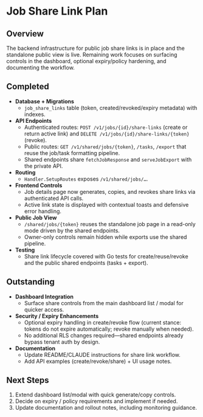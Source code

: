 # Job Share Link Plan

## Overview

The backend infrastructure for public job share links is in place and the
standalone public view is live. Remaining work focuses on surfacing controls in
the dashboard, optional expiry/policy hardening, and documenting the workflow.

## Completed

- **Database + Migrations**
  - `job_share_links` table (token, created/revoked/expiry metadata) with
    indexes.
- **API Endpoints**
  - Authenticated routes: `POST /v1/jobs/{id}/share-links` (create or return
    active link) and `DELETE /v1/jobs/{id}/share-links/{token}` (revoke).
  - Public routes: `GET /v1/shared/jobs/{token}`, `/tasks`, `/export` that reuse
    the job/task formatting pipeline.
  - Shared endpoints share `fetchJobResponse` and `serveJobExport` with the
    private API.
- **Routing**
  - `Handler.SetupRoutes` exposes `/v1/shared/jobs/…`.
- **Frontend Controls**
  - Job details page now generates, copies, and revokes share links via
    authenticated API calls.
  - Active link state is displayed with contextual toasts and defensive error
    handling.
- **Public Job View**
  - `/shared/jobs/{token}` reuses the standalone job page in a read-only mode
    driven by the shared endpoints.
  - Owner-only controls remain hidden while exports use the shared pipeline.
- **Testing**
  - Share link lifecycle covered with Go tests for create/reuse/revoke and the
    public shared endpoints (tasks + export).

## Outstanding

- **Dashboard Integration**
  - Surface share controls from the main dashboard list / modal for quicker
    access.
- **Security / Expiry Enhancements**
  - Optional expiry handling in create/revoke flow (current stance: tokens do
    not expire automatically; revoke manually when needed).
  - No additional RLS changes required—shared endpoints already bypass tenant
    auth by design.
- **Documentation**
  - Update README/CLAUDE instructions for share link workflow.
  - Add API examples (create/revoke/share) + UI usage notes.

## Next Steps

1. Extend dashboard list/modal with quick generate/copy controls.
2. Decide on expiry / policy requirements and implement if needed.
3. Update documentation and rollout notes, including monitoring guidance.
